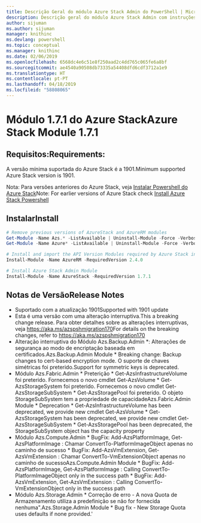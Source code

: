 ```yaml
---
title: Descrição Geral do módulo Azure Stack Admin do PowerShell | Microsoft Docs
description: Descrição geral do módulo Azure Stack Admin com instruções para instalação e configuração.
author: sijuman
ms.author: sijuman
manager: knithinc
ms.devlang: powershell
ms.topic: conceptual
ms.manager: knithinc
ms.date: 02/06/2019
ms.openlocfilehash: 6568dc4e6c51e8f250aad2c4dd765c065fe6a8bf
ms.sourcegitcommit: ae4540a90508db73335a54408dfd6cdf3712a1e9
ms.translationtype: HT
ms.contentlocale: pt-PT
ms.lasthandoff: 04/18/2019
ms.locfileid: "58808065"
---
```

# <a name="azure-stack-module-171"></a><span data-ttu-id="d92b1-103">Módulo 1.7.1 do Azure Stack</span><span class="sxs-lookup"><span data-stu-id="d92b1-103">Azure Stack Module 1.7.1</span></span>

## <a name="requirements"></a><span data-ttu-id="d92b1-104">Requisitos:</span><span class="sxs-lookup"><span data-stu-id="d92b1-104">Requirements:</span></span>

<span data-ttu-id="d92b1-105">A versão mínima suportada do Azure Stack é a 1901.</span><span class="sxs-lookup"><span data-stu-id="d92b1-105">Minimum supported Azure Stack version is 1901.</span></span>

<span data-ttu-id="d92b1-106">Nota: Para versões anteriores do Azure Stack, veja [Instalar Powershell do Azure Stack](https://docs.microsoft.com/en-us/azure/azure-stack/azure-stack-powershell-install#install-azure-stack-powershell)</span><span class="sxs-lookup"><span data-stu-id="d92b1-106">Note: For earlier versions of Azure Stack check [Install Azure Stack Powershell](https://docs.microsoft.com/en-us/azure/azure-stack/azure-stack-powershell-install#install-azure-stack-powershell)</span></span>

## <a name="install"></a><span data-ttu-id="d92b1-107">Instalar</span><span class="sxs-lookup"><span data-stu-id="d92b1-107">Install</span></span>

```powershell
# Remove previous versions of AzureStack and AzureRM modules
Get-Module -Name Azs.* -ListAvailable | Uninstall-Module -Force -Verbose
Get-Module -Name Azure* -ListAvailable | Uninstall-Module -Force -Verbose

# Install and import the API Version Modules required by Azure Stack into the current PowerShell session.
Install-Module -Name AzureRM -RequiredVersion 2.4.0

# Install Azure Stack Admin Module
Install-Module -Name AzureStack -RequiredVersion 1.7.1
```

## <a name="release-notes"></a><span data-ttu-id="d92b1-108">Notas de Versão</span><span class="sxs-lookup"><span data-stu-id="d92b1-108">Release Notes</span></span>

* <span data-ttu-id="d92b1-109">Suportado com a atualização 1901</span><span class="sxs-lookup"><span data-stu-id="d92b1-109">Supported with 1901 update</span></span>
* <span data-ttu-id="d92b1-110">Esta é uma versão com uma alteração interruptiva.</span><span class="sxs-lookup"><span data-stu-id="d92b1-110">This a breaking change release.</span></span> <span data-ttu-id="d92b1-111">Para obter detalhes sobre as alterações interruptivas, veja <https://aka.ms/azspshmigration170></span><span class="sxs-lookup"><span data-stu-id="d92b1-111">For details on the breaking changes, refer to <https://aka.ms/azspshmigration170></span></span>
* <span data-ttu-id="d92b1-112">Alteração interruptiva do Módulo Azs.Backup.Admin \*: Alterações de segurança ao modo de encriptação baseada em certificados.</span><span class="sxs-lookup"><span data-stu-id="d92b1-112">Azs.Backup.Admin Module \* Breaking change: Backup changes to cert-based encryption mode.</span></span> <span data-ttu-id="d92b1-113">O suporte de chaves simétricas foi preterido.</span><span class="sxs-lookup"><span data-stu-id="d92b1-113">Support for symmetric keys is deprecated.</span></span>
* <span data-ttu-id="d92b1-114">Módulo Azs.Fabric.Admin       \* Preterição           \* Get-AzsInfrastructureVolume foi preterido. Fornecemos o novo cmdlet Get-AzsVolume           \* Get-AzsStorageSystem foi preterido. Fornecemos o novo cmdlet Get-AzsStorageSubSystem           \* Get-AzsStoragePool foi preterido. O objeto StorageSubSystem tem a propriedade de capacidade</span><span class="sxs-lookup"><span data-stu-id="d92b1-114">Azs.Fabric.Admin Module       \* Deprecation           \* Get-AzsInfrastructureVolume has been deprecated, we provide new cmdlet Get-AzsVolume           \* Get-AzsStorageSystem has been deprecated, we provide new cmdlet Get-AzsStorageSubSystem           \* Get-AzsStoragePool has been deprecated, the StorageSubSystem object has the capacity property</span></span>
* <span data-ttu-id="d92b1-115">Módulo Azs.Compute.Admin           \* BugFix: Add-AzsPlatformImage, Get-AzsPlatformImage : Chamar ConvertTo-PlatformImageObject apenas no caminho de sucesso           \* BugFix: Add-AzsVmExtension, Get-AzsVmExtension : Chamar ConvertTo-VmExtensionObject apenas no caminho de sucesso</span><span class="sxs-lookup"><span data-stu-id="d92b1-115">Azs.Compute.Admin Module           \* BugFix: Add-AzsPlatformImage, Get-AzsPlatformImage : Calling ConvertTo-PlatformImageObject only in the success path           \* BugFix: Add-AzsVmExtension, Get-AzsVmExtension : Calling ConvertTo-VmExtensionObject only in the success path</span></span>
* <span data-ttu-id="d92b1-116">Módulo Azs.Storage.Admin           \* Correção de erro - A nova Quota de Armazenamento utiliza a predefinição se não for fornecida nenhuma".</span><span class="sxs-lookup"><span data-stu-id="d92b1-116">Azs.Storage.Admin Module           \* Bug fix - New Storage Quota uses defaults if none provided.'</span></span>
